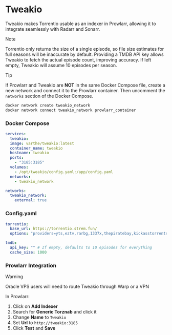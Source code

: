 # Tweakio

Tweakio makes Torrentio usable as an indexer in Prowlarr, allowing it to integrate seamlessly with Radarr and Sonarr.

> [!NOTE]
>Torrentio only returns the size of a single episode, so file size estimates for full seasons will be inaccurate by default. Providing a TMDB API key allows Tweakio to fetch the actual episode count, improving accuracy. If left empty, Tweakio will assume 10 episodes per season.

> [!TIP]
> If Prowlarr and Tweakio are **NOT** in the same Docker Compose file, create a new network and connect it to the Prowlarr container. Then uncomment the `networks` section of the Docker Compose.
>
> ```bash
> docker network create tweakio_network
> docker network connect tweakio_network prowlarr_container
> ```

### Docker Compose

```yaml
services:
  tweakio:
  image: varthe/tweakio:latest
  container_name: tweakio
  hostname: tweakio
  ports:
    - "3185:3185"
  volumes:
    - /opt/tweakio/config.yaml:/app/config.yaml
  networks:
    - tweakio_network

networks:
  tweakio_network:
    external: true
```

### Config.yaml

```yaml
torrentio:
  base_url: https://torrentio.strem.fun/
  options: "providers=yts,eztv,rarbg,1337x,thepiratebay,kickasstorrents,torrentgalaxy,magnetdl,horriblesubs,nyaasi,tokyotosho,anidex|sort=qualitysize|qualityfilter=scr,cam"

tmdb:
  api_key: "" # If empty, defaults to 10 episodes for everything
  cache_size: 1000
```

### Prowlarr Integration
> [!WARNING]
> Oracle VPS users will need to route Tweakio through Warp or a VPN

In Prowlarr:

1. Click on **Add Indexer**
2. Search for **Generic Torznab** and click it
3. Change **Name** to `Tweakio`
4. Set **Url** to `http://tweakio:3185`
5. Click **Test** and **Save**
